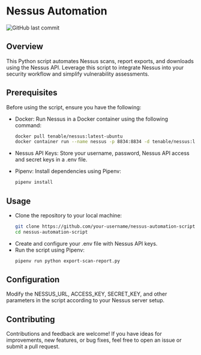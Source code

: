 # Nessus Automation

![GitHub last commit](https://img.shields.io/github/last-commit/mf210/nessus-automation)

## Overview

This Python script automates Nessus scans, report exports, and downloads using the Nessus API. Leverage this script to integrate Nessus into your security workflow and simplify vulnerability assessments.

## Prerequisites

Before using the script, ensure you have the following:

- Docker: Run Nessus in a Docker container using the following command:

  ```bash
  docker pull tenable/nessus:latest-ubuntu
  docker container run --name nessus -p 8834:8834 -d tenable/nessus:latest-ubuntu
  ```
- Nessus API Keys: Store your username, password, Nessus API access and secret keys in a .env file.

- Pipenv: Install dependencies using Pipenv:
  ```bash
  pipenv install
  ```
## Usage
- Clone the repository to your local machine:
  ```bash
  git clone https://github.com/your-username/nessus-automation-script.git
  cd nessus-automation-script
  ```
- Create and configure your .env file with Nessus API keys.
- Run the script using Pipenv:
  ```bash
  pipenv run python export-scan-report.py
  ```

## Configuration
Modify the NESSUS_URL, ACCESS_KEY, SECRET_KEY, and other parameters in the script according to your Nessus server setup.

## Contributing
Contributions and feedback are welcome! If you have ideas for improvements, new features, or bug fixes, feel free to open an issue or submit a pull request.
